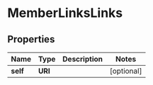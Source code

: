 

# MemberLinksLinks


## Properties

| Name | Type | Description | Notes |
|------------ | ------------- | ------------- | -------------|
|**self** | **URI** |  |  [optional] |



